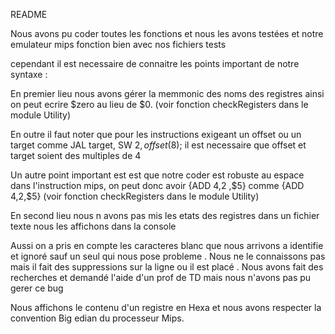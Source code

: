 README

Nous avons pu coder toutes les fonctions et nous les avons testées
et notre emulateur mips fonction bien avec nos fichiers tests

cependant il est necessaire de connaitre les points important
de notre syntaxe :

En premier lieu nous avons gérer la memmonic des noms des registres ainsi 
on peut ecrire $zero au lieu de $0. (voir fonction checkRegisters dans le module 
Utility)

En outre il faut noter que pour les instructions exigeant un offset ou un target 
comme JAL target, SW $2,offset($8); il est necessaire que offset et target soient
des multiples de 4

Un autre point important est est que notre coder est robuste au espace dans l'instruction 
mips, on peut donc avoir {ADD    $4,$2   ,$5} comme {ADD $4,$2,$5} 
(voir fonction checkRegisters dans le module Utility)

En second lieu nous n avons pas mis les etats des registres dans un fichier texte 
nous les affichons dans la console 

Aussi on a pris en compte les caracteres blanc que nous arrivons a identifie et ignoré
sauf un seul qui nous pose probleme . Nous ne le connaissons pas mais il fait des suppressions sur la 
ligne ou il est placé .
Nous avons fait des recherches et demandé l'aide d'un prof de TD mais nous n'avons pas pu gerer ce bug


Nous affichons le contenu d'un registre en Hexa et nous avons respecter la convention Big edian 
du processeur Mips.
